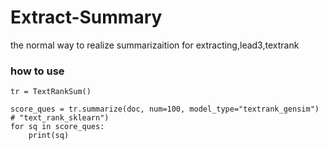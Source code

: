 # Extract-Summary
the normal way to realize summarizaition for extracting,lead3,textrank


### how to use

    
    tr = TextRankSum()

    score_ques = tr.summarize(doc, num=100, model_type="textrank_gensim") # "text_rank_sklearn")
    for sq in score_ques:
        print(sq)
